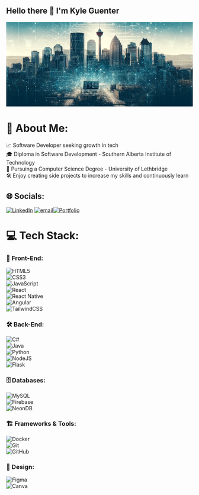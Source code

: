 ## Hello there 👋 I'm Kyle Guenter
<img src="https://github.com/KJG19/KJG19/blob/main/cover.png" alt="Calgary">

<!--
**KJG19/kjg19** is a ✨ _special_ ✨ repository because its `README.md` (this file) appears on your GitHub profile.
-->

# 💫 About Me:
📈 Software Developer seeking growth in tech  
🎓 Diploma in Software Development - Southern Alberta Institute of Technology  
🏫 Pursuing a Computer Science Degree - University of Lethbridge  
🛠️ Enjoy creating side projects to increase my skills and continuously learn  

## 🌐 Socials:
[![LinkedIn](https://img.shields.io/badge/LinkedIn-%230077B5.svg?logo=linkedin&logoColor=white)](https://www.linkedin.com/in/kyle-guenter-ab53b8299/) [![email](https://img.shields.io/badge/Email-D14836?logo=gmail&logoColor=white)](mailto:kyleguenter19@gmail.com)[![Portfolio](https://img.shields.io/badge/Portfolio-000?style=flat-square&logo=Firefox&logoColor=white)](https://myportfolio-henna-kappa.vercel.app)  

# 💻 Tech Stack:

### 🚀 Front-End:
![HTML5](https://img.shields.io/badge/html5-%23E34F26.svg?style=flat-square&logo=html5&logoColor=white)  
![CSS3](https://img.shields.io/badge/css3-%231572B6.svg?style=flat-square&logo=css3&logoColor=white)  
![JavaScript](https://img.shields.io/badge/javascript-%23323330.svg?style=flat-square&logo=javascript&logoColor=%23F7DF1E)  
![React](https://img.shields.io/badge/react-%2320232a.svg?style=flat-square&logo=react&logoColor=%2361DAFB)  
![React Native](https://img.shields.io/badge/react_native-%2320232a.svg?style=flat-square&logo=react&logoColor=%2361DAFB)  
![Angular](https://img.shields.io/badge/angular-%23DD0031.svg?style=flat-square&logo=angular&logoColor=white)  
![TailwindCSS](https://img.shields.io/badge/tailwindcss-%2338B2AC.svg?style=flat-square&logo=tailwind-css&logoColor=white)  

### 🛠️ Back-End:
![C#](https://img.shields.io/badge/c%23-%23239120.svg?style=flat-square&logo=csharp&logoColor=white)  
![Java](https://img.shields.io/badge/java-%23ED8B00.svg?style=flat-square&logo=openjdk&logoColor=white)  
![Python](https://img.shields.io/badge/python-3670A0?style=flat-square&logo=python&logoColor=ffdd54)  
![NodeJS](https://img.shields.io/badge/node.js-6DA55F?style=flat-square&logo=node.js&logoColor=white)  
![Flask](https://img.shields.io/badge/flask-%23000.svg?style=flat-square&logo=flask&logoColor=white)  

### 🗄️ Databases:
![MySQL](https://img.shields.io/badge/mysql-4479A1.svg?style=flat-square&logo=mysql&logoColor=white)  
![Firebase](https://img.shields.io/badge/firebase-a08021?style=flat-square&logo=firebase&logoColor=ffcd34)  
![NeonDB](https://img.shields.io/badge/neon-%23ff1493.svg?style=flat-square&logo=postgresql&logoColor=white)  

### 🏗️ Frameworks & Tools:
![Docker](https://img.shields.io/badge/docker-%230db7ed.svg?style=flat-square&logo=docker&logoColor=white)  
![Git](https://img.shields.io/badge/git-%23F05033.svg?style=flat-square&logo=git&logoColor=white)  
![GitHub](https://img.shields.io/badge/github-%23121011.svg?style=flat-square&logo=github&logoColor=white)  

### 🎨 Design:
![Figma](https://img.shields.io/badge/figma-%23F24E1E.svg?style=flat-square&logo=figma&logoColor=white)  
![Canva](https://img.shields.io/badge/Canva-%2300C4CC.svg?style=flat-square&logo=Canva&logoColor=white)  

